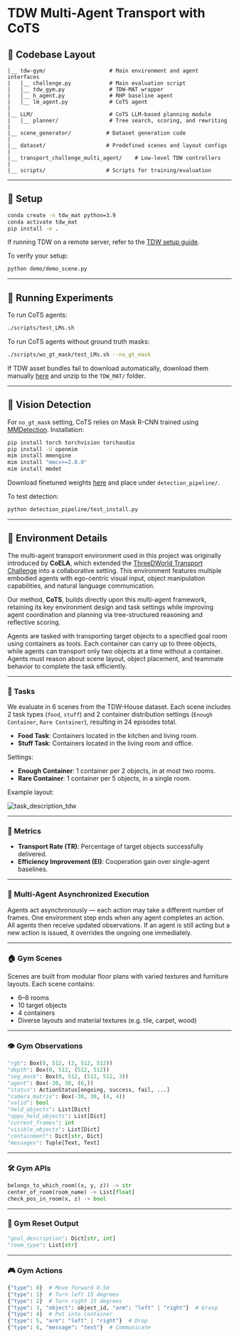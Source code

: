 # TDW Multi-Agent Transport with CoTS


## 📂 Codebase Layout

```
|__ tdw-gym/                    # Main environment and agent interfaces
|   |__ challenge.py            # Main evaluation script
|   |__ tdw_gym.py              # TDW-MAT wrapper
|   |__ h_agent.py              # RHP baseline agent
|   |__ lm_agent.py             # CoTS agent
|
|__ LLM/                        # CoTS LLM-based planning module
|   |__ planner/                # Tree search, scoring, and rewriting
|
|__ scene_generator/           # Dataset generation code
|
|__ dataset/                   # Predefined scenes and layout configs
|
|__ transport_challenge_multi_agent/    # Low-level TDW controllers
|
|__ scripts/                   # Scripts for training/evaluation
```

---

## 🔧 Setup

```bash
conda create -n tdw_mat python=3.9
conda activate tdw_mat
pip install -e .
```

If running TDW on a remote server, refer to the [TDW setup guide](https://github.com/threedworld-mit/tdw/blob/master/Documentation/lessons/setup/install.md).

To verify your setup:

```bash
python demo/demo_scene.py
```

---

## 🤖 Running Experiments

To run CoTS agents:

```bash
./scripts/test_LMs.sh
```

To run CoTS agents without ground truth masks:

```bash
./scripts/wo_gt_mask/test_LMs.sh --no_gt_mask
```

If TDW asset bundles fail to download automatically, download them manually [here](https://drive.google.com/file/d/1us2hpJj3_u1Ti_R0OrqVDgUQbdMPUaKN/view?usp=sharing) and unzip to the `TDW_MAT/` folder.

---

## 🧠 Vision Detection

For `no_gt_mask` setting, CoTS relies on Mask R-CNN trained using [MMDetection](https://github.com/open-mmlab/mmdetection). Installation:

```bash
pip install torch torchvision torchaudio
pip install -U openmim
mim install mmengine
mim install "mmcv>=2.0.0"
mim install mmdet
```

Download finetuned weights [here](https://drive.google.com/file/d/1S5id94R2rVeawVrES0eWQzCr_bW81Z3v/view?usp=drive_link) and place under `detection_pipeline/`.

To test detection:

```bash
python detection_pipeline/test_install.py
```

---

## 🧩 Environment Details

The multi-agent transport environment used in this project was originally introduced by **CoELA**, which extended the [ThreeDWorld Transport Challenge](https://arxiv.org/abs/2103.14025) into a collaborative setting. This environment features multiple embodied agents with ego-centric visual input, object manipulation capabilities, and natural language communication.

Our method, **CoTS**, builds directly upon this multi-agent framework, retaining its key environment design and task settings while improving agent coordination and planning via tree-structured reasoning and reflective scoring.

Agents are tasked with transporting target objects to a specified goal room using containers as tools. Each container can carry up to three objects, while agents can transport only two objects at a time without a container. Agents must reason about scene layout, object placement, and teammate behavior to complete the task efficiently.

---

### 🧪 Tasks

We evaluate in 6 scenes from the TDW-House dataset. Each scene includes 2 task types (`food`, `stuff`) and 2 container distribution settings (`Enough Container`, `Rare Container`), resulting in 24 episodes total.

- **Food Task**: Containers located in the kitchen and living room.
- **Stuff Task**: Containers located in the living room and office.

Settings:

- **Enough Container**: 1 container per 2 objects, in at most two rooms.
- **Rare Container**: 1 container per 5 objects, in a single room.

Example layout:

![task_description_tdw](../assets/tdw_env.png)

---

### 📏 Metrics

- **Transport Rate (TR)**: Percentage of target objects successfully delivered.
- **Efficiency Improvement (EI)**: Cooperation gain over single-agent baselines.

---

### 🔁 Multi-Agent Asynchronized Execution

Agents act asynchronously — each action may take a different number of frames. One environment step ends when any agent completes an action. All agents then receive updated observations. If an agent is still acting but a new action is issued, it overrides the ongoing one immediately.

---

### 🏠 Gym Scenes

Scenes are built from modular floor plans with varied textures and furniture layouts. Each scene contains:

- 6–8 rooms  
- 10 target objects  
- 4 containers  
- Diverse layouts and material textures (e.g. tile, carpet, wood)

---

### 👁️ Gym Observations

```python
"rgb": Box(0, 512, (3, 512, 512))
"depth": Box(0, 512, (512, 512))
"seg_mask": Box(0, 512, (512, 512, 3))
"agent": Box(-30, 30, (6,))
"status": ActionStatus[ongoing, success, fail, ...]
"camera_matrix": Box(-30, 30, (4, 4))
"valid": bool
"held_objects": List[Dict]
"oppo_held_objects": List[Dict]
"current_frames": int
"visible_objects": List[Dict]
"containment": Dict[str, Dict]
"messages": Tuple[Text, Text]
```

---

### 🛠️ Gym APIs

```python
belongs_to_which_room((x, y, z)) -> str
center_of_room(room_name) -> List[float]
check_pos_in_room(x, z) -> bool
```

---

### 🔁 Gym Reset Output

```python
"goal_description": Dict[str, int]
"room_type": List[str]
```

---

### 🎮 Gym Actions

```python
{"type": 0}  # Move forward 0.5m
{"type": 1}  # Turn left 15 degrees
{"type": 2}  # Turn right 15 degrees
{"type": 3, "object": object_id, "arm": "left" | "right"}  # Grasp
{"type": 4}  # Put into container
{"type": 5, "arm": "left" | "right"}  # Drop
{"type": 6, "message": "text"}  # Communicate
```

